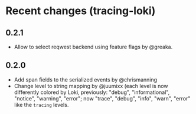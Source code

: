 Recent changes (tracing-loki)
=============================

0.2.1
-----

- Allow to select reqwest backend using feature flags by @greaka.

0.2.0
-----

- Add span fields to the serialized events by @chrismanning
- Change level to string mapping by @juumixx (each level is now differently
  colored by Loki, previously: "debug", "informational", "notice", "warning",
  "error"; now "trace", "debug", "info", "warn", "error" like the `tracing`
  levels.

